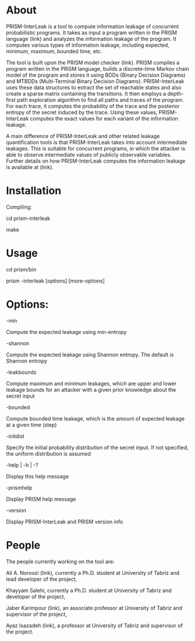 # About
PRISM-InterLeak is a tool to compute information leakage of concurrent probabilistic programs. It takes as input a program written in the PRISM language (link) and analyzes the information leakage of the program. It computes various types of information leakage, including expected, minimum, maximum, bounded time, etc. 

The tool is built upon the PRISM model checker (link). PRISM compiles a program written in the PRISM language, builds a discrete-time Markov chain model of the program and stores it using BDDs (Binary Decision Diagrams) and MTBDDs (Multi-Terminal Binary Decision Diagrams). PRISM-InterLeak uses these data structures to extract the set of reachable states and also create a sparse matrix containing the transitions. It then employs a depth-first path exploration algorithm to find all paths and traces of the program. For each trace, it computes the probability of the trace and the posterior entropy of the secret induced by the trace. Using these values, PRISM-InterLeak computes the exact values for each variant of the information leakage. 

A main difference of PRISM-InterLeak and other related leakage quantification tools is that PRISM-InterLeak takes into account intermediate leakages. This is suitable for concurrent programs, in which the attacker is able to observe intermediate values of publicly observable variables. Further details on how PRISM-InterLeak computes the information leakage is available at (link).

# Installation
Compiling:

cd prism-interleak

make



# Usage
cd prism/bin

prism -interleak [options] <model-file> [more-options]


Options:
========
-min

Compute the expected leakage using min-entropy

-shannon

Compute the expected leakage using Shannon entropy. The default is Shannon entropy

-leakbounds

Compute maximum and minimum leakages, which are upper and lower leakage bounds for an attacker with a given prior knowledge about the secret input

-bounded <n>
  
Compute bounded time leakage, which is the amount of expected leakage at a given time (step)

-initdist <file>
  
Specify the initial probability distribution of the secret input. If not specified, the uniform distribution is assumed

-help | -h | -?

Display this help message

-prismhelp 

Display PRISM help message

-version 

Display PRISM-InterLeak and PRISM version info


# People
The people currently working on the tool are:

Ali A. Noroozi (link), currently a Ph.D. student at University of Tabriz and lead developer of the project,

Khayyam Salehi, currently a Ph.D. student at University of Tabriz and developer of the project,

Jaber Karimpour (link), an associate professor at University of Tabriz and supervisor of the project,

Ayaz Isazadeh (link), a professor at University of Tabriz and supervisor of the project.

